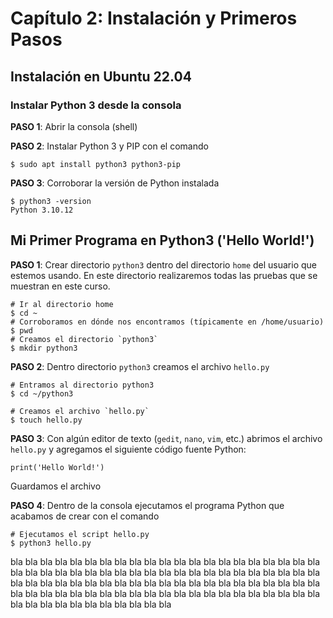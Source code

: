 
# Capítulo 2: Instalación y Primeros Pasos


## Instalación en Ubuntu 22.04

### Instalar Python 3 desde la consola 


**PASO 1**: Abrir la consola (shell) 
  
**PASO 2**: Instalar Python 3 y PIP con el comando

```{.bash}
$ sudo apt install python3 python3-pip
```

**PASO 3**: Corroborar la versión de Python instalada

```{.bash}
$ python3 -version
Python 3.10.12
```


## Mi Primer Programa en Python3 ('Hello World!')

**PASO 1**: Crear directorio `python3` dentro del directorio `home` del usuario que estemos usando. En este directorio realizaremos todas las pruebas que se muestran en este curso.

```{.bash}
# Ir al directorio home
$ cd ~
# Corroboramos en dónde nos encontramos (típicamente en /home/usuario)
$ pwd
# Creamos el directorio `python3`
$ mkdir python3
```

**PASO 2**: Dentro directorio `python3` creamos el archivo `hello.py`

```{.bash}
# Entramos al directorio python3
$ cd ~/python3

# Creamos el archivo `hello.py`
$ touch hello.py
```

**PASO 3**: Con algún editor de texto (`gedit`, `nano`, `vim`, etc.) abrimos el archivo `hello.py` y agregamos el siguiente código fuente Python:

```{.bash}
print('Hello World!')
```

Guardamos el archivo

**PASO 4**: Dentro de la consola ejecutamos el programa Python que acabamos de crear con el comando

```{.bash}
# Ejecutamos el script hello.py
$ python3 hello.py
```



bla 
bla 
bla 
bla 
bla 
bla 
bla 
bla 
bla 
bla 
bla 
bla 
bla 
bla 
bla 
bla 
bla 
bla 
bla 
bla 
bla 
bla 
bla 
bla 
bla 
bla 
bla 
bla 
bla 
bla 
bla 
bla 
bla 
bla 
bla 
bla 
bla 
bla 
bla 
bla 
bla 
bla 
bla 
bla 
bla 
bla 
bla 
bla 
bla 
bla 
bla 
bla 
bla 
bla 
bla 
bla 
bla 
bla 
bla 
bla 
bla 
bla 
bla 
bla 
bla 
bla 
bla 
bla 
bla 
bla 
bla 
bla 
bla 
bla 
bla 
bla 
bla 
bla 
bla 
bla 
bla 
bla 
bla 
bla 
bla 
bla 
bla 
bla 
bla 
bla 
bla 
bla 
bla 
bla 
bla 





